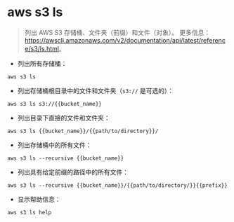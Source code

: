 # aws s3 ls

> 列出 AWS S3 存储桶、文件夹（前缀）和文件（对象）。
> 更多信息：<https://awscli.amazonaws.com/v2/documentation/api/latest/reference/s3/ls.html>。

- 列出所有存储桶：

`aws s3 ls`

- 列出存储桶根目录中的文件和文件夹（`s3://` 是可选的）：

`aws s3 ls s3://{{bucket_name}}`

- 列出目录下直接的文件和文件夹：

`aws s3 ls {{bucket_name}}/{{path/to/directory}}/`

- 列出存储桶中的所有文件：

`aws s3 ls --recursive {{bucket_name}}`

- 列出具有给定前缀的路径中的所有文件：

`aws s3 ls --recursive {{bucket_name}}/{{path/to/directory/}}{{prefix}}`

- 显示帮助信息：

`aws s3 ls help`